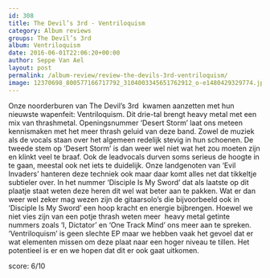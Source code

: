 ```yaml
---
id: 308
title: The Devil’s 3rd - Ventriloquism
category: Album reviews
groups: The Devil’s 3rd
album: Ventriloquism
date: 2016-06-01T22:06:20+00:00
author: Seppe Van Ael
layout: post
permalink: /album-review/review-the-devils-3rd-ventriloquism/
image: 12370698_800577166717792_3104003345651762912_o-e1480429329774.jpg
---
```

Onze noorderburen van The Devil’s 3rd  kwamen aanzetten met hun nieuwste wapenfeit: Ventriloquism. Dit drie-tal brengt heavy metal met een mix van thrashmetal. Openingsnummer ‘Desert Storm’ laat ons meteen kennismaken met het meer thrash geluid van deze band. Zowel de muziek als de vocals staan over het algemeen redelijk stevig in hun schoenen. De tweede stem op ‘Desert Storm’ is dan weer wel niet wat het zou moeten zijn en klinkt veel te braaf. Ook de leadvocals durven soms serieus de hoogte in te gaan, meestal ook net iets te duidelijk. Onze landgenoten van ‘Evil Invaders’ hanteren deze techniek ook maar daar komt alles net dat tikkeltje subtieler over. In het nummer ‘Disciple Is My Sword’ dat als laatste op dit plaatje staat weten deze heren dit wel wat beter aan te pakken. Wat er dan weer wel zeker mag wezen zijn de gitaarsolo’s die bijvoorbeeld ook in ‘Disciple Is My Sword’ een hoop kracht en energie bijbrengen. Hoewel we niet vies zijn van een potje thrash weten meer  heavy metal getinte nummers zoals ‘I, Dictator’ en ‘One Track Mind’ ons meer aan te spreken. ‘Ventriloquism’ is geen slechte EP maar we hebben vaak het gevoel dat er wat elementen missen om deze plaat naar een hoger niveau te tillen. Het potentieel is er en we hopen dat dit er ook gaat uitkomen.

score: 6/10